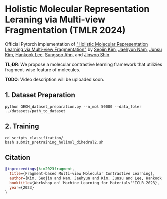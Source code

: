 # Holistic Molecular Representation Leraning via Multi-view Fragmentation (TMLR 2024)

Official Pytorch implementation of ["Holistic Molecular Representation Learning via Multi-view Fragmentation"](https://openreview.net/forum?id=ufDh55J1ML) by [Seojin Kim](https://seojin-kim.github.io), [Jaehyun Nam](https://jaehyun513.github.io/), [Junsu Kim](https://junsu-kim97.github.io), [Hankook Lee](https://hankook.github.io/), [Sungsoo Ahn](https://sites.google.com/view/sungsooahn0215/home), and [Jinwoo Shin](https://alinlab.kaist.ac.kr/shin.html).

**TL;DR**: We propose a molecular contrastive learning framework that utilizies fragment-wise feature of molecules.

**TODO**: Video description will be uploaded soon.

## 1. Dataset Preparation
```
python GEOM_dataset_preparation.py --n_mol 50000 --data_foler ../datasets/path_to_dataset
```

## 2. Training
```
cd scripts_classification/
bash submit_pretraining_holimol_dihedral2.sh
```

## Citation
```bibtex
@inproceedings{kim2023fragment,
  title={Fragment-based Multi-view Molecular Contrastive Learning},
  author={Kim, Seojin and Nam, Jaehyun and Kim, Junsu and Lee, Hankook and Ahn, Sungsoo and Shin, Jinwoo},
  booktitle={Workshop on''Machine Learning for Materials''ICLR 2023},
  year={2023}
}
```
